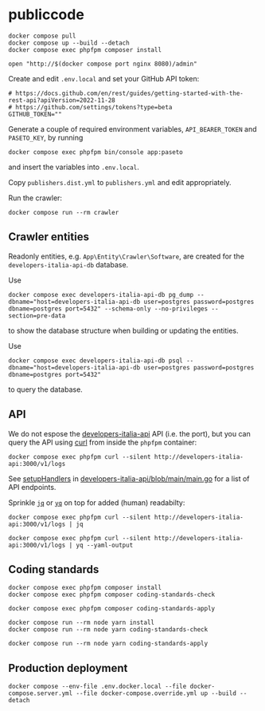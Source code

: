 # publiccode

```shell
docker compose pull
docker compose up --build --detach
docker compose exec phpfpm composer install

open "http://$(docker compose port nginx 8080)/admin"
```

Create and edit `.env.local` and set your GitHub API token:

```dotenv
# https://docs.github.com/en/rest/guides/getting-started-with-the-rest-api?apiVersion=2022-11-28
# https://github.com/settings/tokens?type=beta
GITHUB_TOKEN=""
```

Generate a couple of required environment variables, `API_BEARER_TOKEN` and
`PASETO_KEY`, by running

```shell
docker compose exec phpfpm bin/console app:paseto
```

and insert the variables into `.env.local`.

Copy `publishers.dist.yml` to `publishers.yml` and edit appropriately.

Run the crawler:

```shell
docker compose run --rm crawler
```

## Crawler entities

Readonly entities, e.g. `App\Entity\Crawler\Software`, are created for the
`developers-italia-api-db` database.

Use

```shell
docker compose exec developers-italia-api-db pg_dump --dbname="host=developers-italia-api-db user=postgres password=postgres dbname=postgres port=5432" --schema-only --no-privileges --section=pre-data
```

to show the database structure when building or updating the entities.

Use

```shell
docker compose exec developers-italia-api-db psql --dbname="host=developers-italia-api-db user=postgres password=postgres dbname=postgres port=5432"
```

to query the database.

## API

We do not espose the
[developers-italia-api](https://github.com/italia/developers-italia-api) API
(i.e. the port), but you can query the API using [curl](https://curl.se/) from
inside the `phpfpm` container:

```shell
docker compose exec phpfpm curl --silent http://developers-italia-api:3000/v1/logs
```

See
[setupHandlers](https://github.com/search?q=repo%3Aitalia%2Fdevelopers-italia-api+path%3Amain.go+%22func+setupHandlers%22+&type=code)
in
[developers-italia-api/blob/main/main.go](https://github.com/italia/developers-italia-api/blob/main/main.go)
for a list of API endpoints.

Sprinkle [`jq`](https://stedolan.github.io/jq/manual/) or
[`yq`](https://mikefarah.gitbook.io/yq/) on top for added (human) readabilty:

```shell
docker compose exec phpfpm curl --silent http://developers-italia-api:3000/v1/logs | jq

docker compose exec phpfpm curl --silent http://developers-italia-api:3000/v1/logs | yq --yaml-output
```

## Coding standards

```shell
docker compose exec phpfpm composer install
docker compose exec phpfpm composer coding-standards-check
```

```shell
docker compose exec phpfpm composer coding-standards-apply
```

```shell
docker compose run --rm node yarn install
docker compose run --rm node yarn coding-standards-check
```

```shell
docker compose run --rm node yarn coding-standards-apply
```

## Production deployment

```shell
docker compose --env-file .env.docker.local --file docker-compose.server.yml --file docker-compose.override.yml up --build --detach
```
